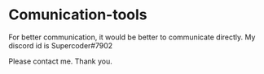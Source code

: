 # Comunication-tools


For better communication, it would be better to communicate directly.
My discord id is Supercoder#7902

Please contact me.
Thank you.
